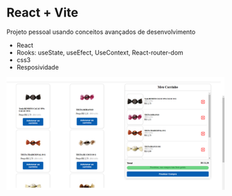 # React + Vite

Projeto pessoal usando conceitos avançados de desenvolvimento
- React
- Rooks: useState, useEfect, UseContext, React-router-dom
- css3
- Resposividade

![Imagem da aplicação](/public/capa-readme.png)
